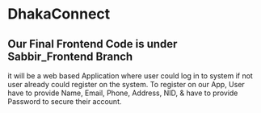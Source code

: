 # DhakaConnect
## Our Final Frontend Code is under Sabbir_Frontend Branch 
it will be a web based Application where user could log in to system if not user already could register on the system. To register on our App, User have to provide Name, Email, Phone, Address, NID, &amp; have to provide Password to secure their account. 
